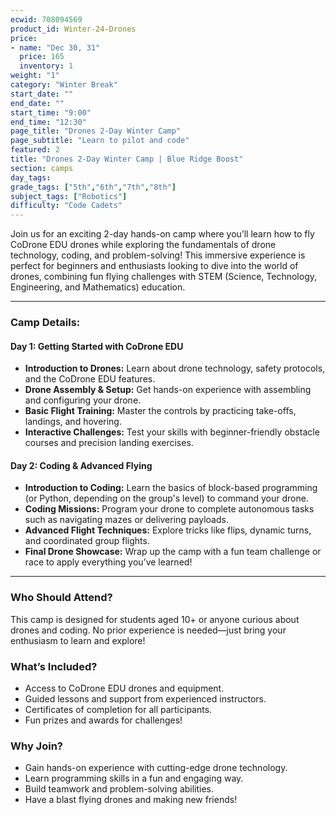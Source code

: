 ```yaml
---
ecwid: 708094569
product_id: Winter-24-Drones
price:
- name: "Dec 30, 31"
  price: 165
  inventory: 1
weight: "1"
category: "Winter Break"
start_date: ""
end_date: ""
start_time: "9:00"
end_time: "12:30"
page_title: "Drones 2-Day Winter Camp"
page_subtitle: "Learn to pilot and code"
featured: 2
title: "Drones 2-Day Winter Camp | Blue Ridge Boost"
section: camps
day_tags: 
grade_tags: ["5th","6th","7th","8th"]
subject_tags: ["Robotics"]
difficulty: "Code Cadets"
---
```

<p>Join us for an exciting 2-day hands-on camp where you’ll learn how to fly CoDrone EDU drones while exploring the fundamentals of drone technology, coding, and problem-solving! This immersive experience is perfect for beginners and enthusiasts looking to dive into the world of drones, combining fun flying challenges with STEM (Science, Technology, Engineering, and Mathematics) education.</p> <hr> <h3><strong>Camp Details:</strong></h3> <h4><strong>Day 1: Getting Started with CoDrone EDU</strong></h4> <ul> <li><strong>Introduction to Drones:</strong> Learn about drone technology, safety protocols, and the CoDrone EDU features.</li> <li><strong>Drone Assembly & Setup:</strong> Get hands-on experience with assembling and configuring your drone.</li> <li><strong>Basic Flight Training:</strong> Master the controls by practicing take-offs, landings, and hovering.</li> <li><strong>Interactive Challenges:</strong> Test your skills with beginner-friendly obstacle courses and precision landing exercises.</li> </ul> <h4><strong>Day 2: Coding & Advanced Flying</strong></h4> <ul> <li><strong>Introduction to Coding:</strong> Learn the basics of block-based programming (or Python, depending on the group's level) to command your drone.</li> <li><strong>Coding Missions:</strong> Program your drone to complete autonomous tasks such as navigating mazes or delivering payloads.</li> <li><strong>Advanced Flight Techniques:</strong> Explore tricks like flips, dynamic turns, and coordinated group flights.</li> <li><strong>Final Drone Showcase:</strong> Wrap up the camp with a fun team challenge or race to apply everything you’ve learned!</li> </ul> <hr> <h3><strong>Who Should Attend?</strong></h3> <p>This camp is designed for students aged 10+ or anyone curious about drones and coding. No prior experience is needed—just bring your enthusiasm to learn and explore!</p> <h3><strong>What’s Included?</strong></h3> <ul> <li>Access to CoDrone EDU drones and equipment.</li> <li>Guided lessons and support from experienced instructors.</li> <li>Certificates of completion for all participants.</li> <li>Fun prizes and awards for challenges!</li> </ul> <h3><strong>Why Join?</strong></h3> <ul> <li>Gain hands-on experience with cutting-edge drone technology.</li> <li>Learn programming skills in a fun and engaging way.</li> <li>Build teamwork and problem-solving abilities.</li> <li>Have a blast flying drones and making new friends!</li></ul>
